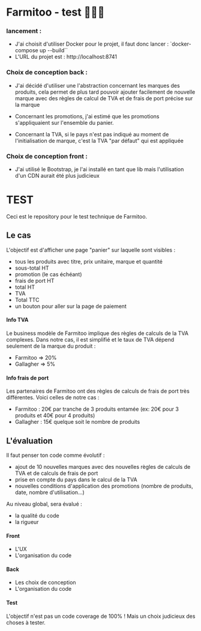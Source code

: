 # Farmitoo - test 🧑🏼‍💻

### lancement :

- J'ai choisit d'utiliser Docker pour le projet, il faut donc lancer : `docker-compose up --build``
- L'URL du projet est : http://localhost:8741

### Choix de conception back :

- J'ai décidé d'utiliser une l'abstraction concernant les marques des produits, cela permet de plus tard pouvoir ajouter facilement de nouvelle marque avec des règles de calcul de TVA et de frais de port précise sur la marque

- Concernant les promotions, j'ai estimé que les promotions s'appliquaient sur l'ensemble du panier.

- Concernant la TVA, si le pays n'est pas indiqué au moment de l'initialisation de marque, c'est la TVA "par défaut" qui est appliquée

### Choix de conception front :

- J'ai utilisé le Bootstrap, je l'ai installé en tant que lib mais l'utilisation d'un CDN aurait été plus judicieux

# TEST

Ceci est le repository pour le test technique de Farmitoo.

## Le cas

L'objectif est d'afficher une page "panier" sur laquelle sont visibles :

- tous les produits avec titre, prix unitaire, marque et quantité
- sous-total HT
- promotion (le cas échéant)
- frais de port HT
- total HT
- TVA
- Total TTC
- un bouton pour aller sur la page de paiement

#### Info TVA

Le business modèle de Farmitoo implique des règles de calculs de la TVA complexes.
Dans notre cas, il est simplifié et le taux de TVA dépend seulement de la marque du produit :

- Farmitoo => 20%
- Gallagher => 5%

#### Info frais de port

Les partenaires de Farmitoo ont des règles de calculs de frais de port très différentes.
Voici celles de notre cas :

- Farmitoo : 20€ par tranche de 3 produits entamée (ex: 20€ pour 3 produits et 40€ pour 4 produits)
- Gallagher : 15€ quelque soit le nombre de produits

## L'évaluation

Il faut penser ton code comme évolutif :

- ajout de 10 nouvelles marques avec des nouvelles règles de calculs de TVA et de calculs de frais de port
- prise en compte du pays dans le calcul de la TVA
- nouvelles conditions d'application des promotions (nombre de produits, date, nombre d'utilisation...)

Au niveau global, sera évalué :

- la qualité du code
- la rigueur

#### Front

- L'UX
- L'organisation du code

#### Back

- Les choix de conception
- L'organisation du code

#### Test

L'objectif n'est pas un code coverage de 100% !
Mais un choix judicieux des choses à tester.
